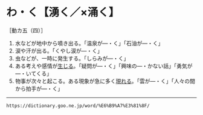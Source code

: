 # わ・く【湧く／×涌く】

［動カ五（四）］
1. 水などが地中から噴き出る。「温泉が―・く」「石油が―・く」    
2. 涙や汗が出る。「くやし涙が―・く」
3. 虫などが、一時に発生する。「しらみが―・く」
4. ある考えや感情が[生じる](しょうじる（生じる）)。「疑問が―・く」「興味の―・かない話」「勇気が―・いてくる」
5. 物事が次々と起こる。ある現象が急に多く[現れる](あらわれる（現れる／表れる／顕れる）)。「雲が―・く」「人々の間から拍手が―・く」

---
`https://dictionary.goo.ne.jp/word/%E6%B9%A7%E3%81%8F/`